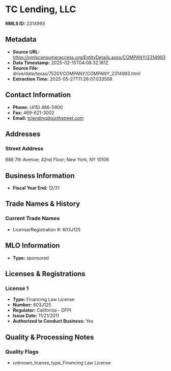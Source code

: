 # TC Lending, LLC

**NMLS ID:** 2314993

## Metadata
- **Source URL:** https://nmlsconsumeraccess.org/EntityDetails.aspx/COMPANY/2314993
- **Data Timestamp:** 2025-02-15T04:08:32.181Z
- **Source File:** drive/data/texas/75201/COMPANY/COMPANY_2314993.html
- **Extraction Time:** 2025-05-27T11:26:07.033568

## Contact Information
- **Phone:** (415) 486-5900
- **Fax:** 469-621-3002
- **Email:** tclending@sixthstreet.com

## Addresses
### Street Address
888 7th Avenue; 42nd Floor; New York, NY 10106

## Business Information
- **Fiscal Year End:** 12/31

## Trade Names & History
### Current Trade Names
- License/Registration #: 603J125

## MLO Information
- **Type:** sponsored

## Licenses & Registrations

### License 1
- **Type:** Financing Law License
- **Number:** 603J125
- **Regulator:** California - DFPI
- **Issue Date:** 11/21/2011
- **Authorized to Conduct Business:** Yes

## Quality & Processing Notes
### Quality Flags
- unknown_license_type_Financing Law License
